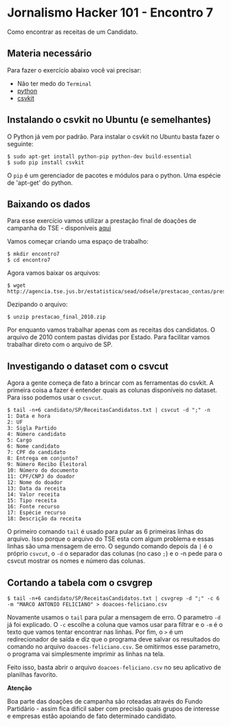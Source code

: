 # Jornalismo Hacker 101 - Encontro 7

Como encontrar as receitas de um Candidato.

## Materia necessário

Para fazer o exercício abaixo você vai precisar:
* Não ter medo do `Terminal`
* [python](http://www.python.org/getit/)
* [csvkit](http://csvkit.readthedocs.org/en/latest/)

## Instalando o csvkit no Ubuntu (e semelhantes)

O Python já vem por padrão. Para instalar o csvkit no Ubuntu basta fazer o seguinte:

	$ sudo apt-get install python-pip python-dev build-essential 
	$ sudo pip install csvkit
	
O `pip` é um gerenciador de pacotes e módulos para o python. Uma espécie de 'apt-get' do python.

## Baixando os dados
Para esse exercício vamos utilizar a prestação final de doações de campanha do TSE - disponíveis [aqui](http://www.tse.jus.br/eleicoes/repositorio-de-dados-eleitorais)

Vamos começar criando uma espaço de trabalho:

	$ mkdir encontro7
	$ cd encontro7

Agora vamos baixar os arquivos:

	$ wget http://agencia.tse.jus.br/estatistica/sead/odsele/prestacao_contas/prestacao_contas_2010.zip

Dezipando o arquivo:

	$ unzip prestacao_final_2010.zip

Por enquanto vamos trabalhar apenas com as receitas dos candidatos.
O arquivo de 2010 contem pastas dividas por Estado. Para facilitar vamos trabalhar direto com o arquivo de SP.

## Investigando o dataset com o csvcut

Agora a gente começa de fato a brincar com as ferramentas do csvkit.
A primeira coisa a fazer é entender quais as colunas disponíveis no dataset. Para isso podemos usar o ``csvcut``. 

	$ tail -n+6 candidato/SP/ReceitasCandidatos.txt | csvcut -d ";" -n
	1: Data e hora
	2: UF
	3: Sigla Partido
	4: Número candidato
	5: Cargo
	6: Nome candidato
	7: CPF do candidato
	8: Entrega em conjunto?
	9: Número Recibo Eleitoral
	10: Número do documento
	11: CPF/CNPJ do doador
	12: Nome do doador
	13: Data da receita
	14: Valor receita
	15: Tipo receita
	16: Fonte recurso
	17: Espécie recurso
	18: Descrição da receita

  

O primeiro comando `tail` é usado para pular as 6 primeiras linhas do arquivo. Isso porque o arquivo do TSE esta com algum problema e essas linhas são uma mensagem de erro.
O segundo comando depois da `|` é o próprio `csvcut`, o `-d` o separador das colunas (no caso `;`) e o -n pede para o csvcut mostrar os nomes e número das colunas.

## Cortando a tabela com o csvgrep

	$ tail -n+6 candidato/SP/ReceitasCandidatos.txt | csvgrep -d ";" -c 6 -m "MARCO ANTONIO FELICIANO" > doacoes-feliciano.csv
	
Novamente usamos o `tail` para pular a mensagem de erro.
O parametro `-d` já foi explicado. O `-c` escolhe a coluna que vamos usar para filtrar e o `-m` é o texto que vamos tentar encontrar nas linhas.
Por fim, o `>` é um redirecionador de saída e diz que o programa deve salvar os resultados do comando no arquivo `doacoes-feliciano.csv`. Se omitirmos esse parametro, o programa vai simplesmente imprimir as linhas na tela.

Feito isso, basta abrir o arquivo `doacoes-feliciano.csv` no seu aplicativo de planilhas favorito.

**Atenção**

Boa parte das doações de campanha são roteadas através do Fundo Partidário - assim fica difícil saber com precisão quais grupos de interesse e empresas estão apoiando de fato determinado candidato.
